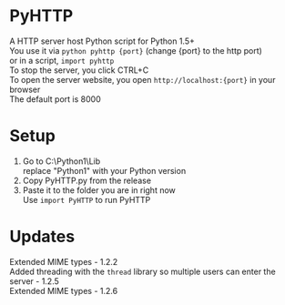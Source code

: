 # PyHTTP
A HTTP server host Python script for Python 1.5+ <br>
You use it via ```python pyhttp {port}``` (change {port} to the http port) <br>
or in a script, ```import pyhttp``` <br>
To stop the server, you click CTRL+C <br>
To open the server website, you open ```http://localhost:{port}``` in your browser <br>
The default port is 8000 <br>
# Setup <br>
1. Go to C:\Python1\Lib <br>
   replace "Python1" with your Python version <Br>
2. Copy PyHTTP.py from the release <br>
3. Paste it to the folder you are in right now <br>
Use ```import PyHTTP``` to run PyHTTP <Br>
# Updates
Extended MIME types - 1.2.2 <br>
Added threading with the ```thread``` library so multiple users can enter the server - 1.2.5 <br>
Extended MIME types - 1.2.6
